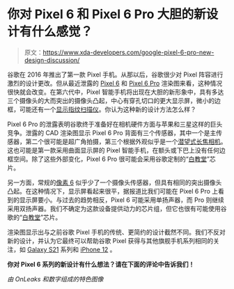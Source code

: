 # 你对 Pixel 6 和 Pixel 6 Pro 大胆的新设计有什么感觉？

> 原文：<https://www.xda-developers.com/google-pixel-6-pro-new-design-discussion/>

谷歌在 2016 年推出了第一款 Pixel 手机。从那以后，谷歌很少对 Pixel 阵容进行激烈的设计更改。但从最近泄露的 [Pixel 6](https://www.xda-developers.com/pixel-6-leak-two-tone-design-dual-cameras-more/) 和 [Pixel 6 Pro](https://www.xda-developers.com/google-pixel-6-renders-premium-flagship/) 渲染图来看，这种情况很快就会改变。在第六代中，Pixel 智能手机将出现在大胆的新形象中，具有多达三个摄像头的大而突出的摄像头凸起，中心有穿孔切口的更大显示屏，微小的边框，可能还有一个[显示指纹扫描仪](https://www.xda-developers.com/google-pixel-phone-under-display-fingerprint-scanner/)。你认为这种新的设计方法怎么样？

Pixel 6 Pro 的泄露表明谷歌终于准备好在相机硬件方面与苹果和三星这样的巨头竞争。泄露的 CAD 渲染图显示 Pixel 6 Pro 背面有三个传感器，其中一个是主传感器，第二个很可能是超广角拍摄，第三个根据外观似乎是一个[潜望式长焦相机](https://www.xda-developers.com/periscope-camera-vs-telephoto-camera/)。这也可能是第一款采用曲面显示屏的 Pixel 智能手机，在额头或下巴上没有任何边框空间。除了这些外部变化，Pixel 6 Pro 很可能会采用谷歌定制的“[白教堂](https://www.xda-developers.com/google-pixel-6-custom-system-on-chip/)”芯片。

另一方面，常规的[像素 6](https://www.xda-developers.com/pixel-6-leak-two-tone-design-dual-cameras-more/) 似乎少了一个摄像头传感器，但具有相同的突出摄像头凸起。在这种情况下，显示屏看起来很平，据报道比我们可能在 Pixel 6 Pro 上看到的显示屏要小。与过去的趋势相反，Pixel 6 可能采用单扬声器，而 Pro 则继续采用双扬声器。我们不确定为这款设备提供动力的芯片组，但它也很有可能使用谷歌的“[白教堂](https://www.xda-developers.com/google-pixel-6-custom-system-on-chip/)”芯片。

渲染图显示出与之前谷歌 Pixel 手机的传统、更简约的设计截然不同。我们不反对新的设计，并认为它最终可以帮助谷歌 Pixel 获得与其他旗舰手机系列相同的关注，如 [Galaxy S21](https://www.xda-developers.com/samsung-galaxy-s21/) 系列和 [iPhone 12](https://www.xda-developers.com/oneplus-9-pro-vs-iphone-12-pro/) 。

**你对 Pixel 6 系列的新设计有什么想法？请在下面的评论中告诉我们！**

*由 OnLeaks 和数字组成的特色图像*